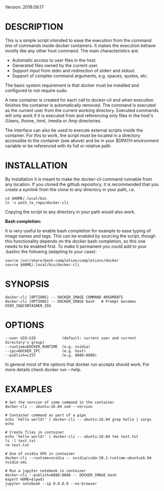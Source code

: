 
Version: 2019.09.17

DESCRIPTION
===========

  This is a simple script intended to ease the execution from the command line
  of commands inside docker containers. It makes the execution behave mostly
  like any other host command. The main characteristics are:

  - Automatic access to user files in the host.
  - Generated files owned by the current user.
  - Support input from stdin and redirection of stderr and stdout.
  - Support of complex command arguments, e.g. spaces, quotes, etc.

  The basic system requirement is that docker must be installed and configured
  to not require sudo.

  A new container is created for each call to docker-cli and
  when execution finishes the container is automatically removed. The command is
  executed as the current user from the current working directory. Executed
  commands will only work if it is executed from and referencing only files in
  the host's /Users, /home, /mnt, /media or /tmp directories.

  The interface can also be used to execute external scripts inside the
  container. For this to work, the script must be located in a directory
  accessible to the container (see above) and be in your $DPATH environment
  variable or be referenced with its full or relative path.


INSTALLATION
============

  By installation it is meant to make the docker-cli
  command runnable from any location. If you cloned the github repository, it is
  recommended that you create a symlink from the clone to any directory in your
  path, i.e.

    cd $HOME/.local/bin
    ln -s path_to_repo/docker-cli

  Copying the script to any directory in your path would also work.

  **Bash completion:**

  It is very useful to enable bash completion for example to ease typing of
  image names and tags. This can be enabled by sourcing the script, though this
  functionality depends on the docker bash completion, so this one needs to be
  enabled first. To make it permanent you could add to your .bashrc the
  following (adapting to your case):

    source /usr/share/bash-completion/completions/docker
    source $HOME/.local/bin/docker-cli


SYNOPSIS
========

    docker-cli [OPTIONS] -- DOCKER_IMAGE COMMAND ARGUMENTS
    docker-cli [OPTIONS] -- DOCKER_IMAGE bash   # Prompt becomes USER_ID@CONTAINER_ID$


OPTIONS
=======

    --user UID:GID            (default: current user and current directory's group)
    --runtime=DOCKER_RUNTIME  (e.g. nvidia)
    --ipc=DOCKER_IPC          (e.g. host)
    --publish=LIST            (e.g. 8080:8080)

  In general most of the options that docker run accepts should work. For more
  details check docker run --help.


EXAMPLES
========

    # Get the version of some command in the container
    docker-cli -- ubuntu:16.04 sed --version

    # Container command as part of a pipe
    echo 'hello world!' | docker-cli -- ubuntu:16.04 grep hello | xargs echo

    # Create files in container
    echo 'hello world!' | docker-cli -- ubuntu:16.04 tee test.txt
    ls -l test.txt
    rm test.txt

    # Use of nvidia GPU in container
    docker-cli --runtime=nvidia -- nvidia/cuda:10.1-runtime-ubuntu16.04 nvidia-smi

    # Run a jupyter notebook in container
    docker-cli --publish=8888:8888 -- DOCKER_IMAGE bash
    export HOME=$(pwd)
    jupyter notebook --ip 0.0.0.0 --no-browser

